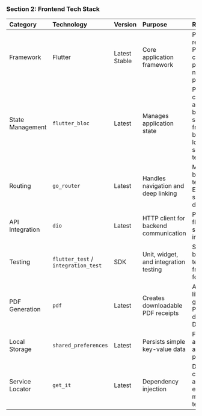 ### **Section 2: Frontend Tech Stack**

| Category | Technology | Version | Purpose | Rationale |
| :--- | :--- | :--- | :--- | :--- |
| Framework | Flutter | Latest Stable | Core application framework | Project requirement. Provides cross-platform native performance. |
| State Management | `flutter_bloc` | Latest | Manages application state | Promotes clean architecture by separating UI from business logic. Highly scalable and testable. |
| Routing | `go_router` | Latest | Handles navigation and deep linking | Maintained by the Flutter team. Excellent support for deep linking. |
| API Integration | `dio` | Latest | HTTP client for backend communication | Powerful and flexible, with support for interceptors. |
| Testing | `flutter_test` / `integration_test` | SDK | Unit, widget, and integration testing | Standard, built-in testing frameworks for Flutter. |
| PDF Generation | `pdf` | Latest | Creates downloadable PDF receipts | A powerful library for generating PDF documents in Dart. |
| Local Storage | `shared_preferences` | Latest | Persists simple key-value data | For storing auth token and user preferences. |
| Service Locator | `get_it` | Latest | Dependency injection | Decouples classes and allows for easy mocking in tests. |
